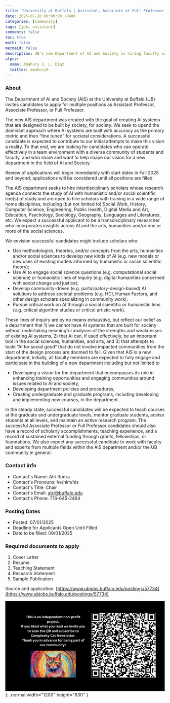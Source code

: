 ```yaml
---
title: "University at Buffalo | Assistant, Associate or Full Professor in AI & Society"
date: 2025-07-20 00:00:00 -0400
categories: [Community]
tags: [job, assistant]
comments: false
toc: true
math: false
mermaid: false
description: UB's new Department of AI and Society is hiring faculty across ranks (Assistant, Associate, Full Professor). We’re looking for transdisciplinary scholars interested in building AI by society, for society. Start dates begin Fall 2025. 
alpez:
  name: Amahury J. L. Diaz
  twitter: amahury0
---
```

### About
The Department of AI and Society (AIS) at the University at Buffalo (UB) invites candidates to apply for multiple positions as Assistant Professor, Associate Professor, or Full Professor.

The new AIS department was created with the goal of creating AI systems that are designed to be built by society, for society. We seek to upend the dominant approach where AI systems are built with accuracy as the primary metric and then “fine tuned” for societal considerations. A successful candidate is expected to contribute to our initial attempts to make this vision a reality. To that end, we are looking for candidates who can operate effectively in a team environment with a diverse community of students and faculty, and who share and want to help shape our vision for a new department in the field of AI and Society.

Review of applications will begin immediately with start dates in Fall 2025 and beyond; applications will be considered until all positions are filled.

The AIS department seeks to hire interdisciplinary scholars whose research agenda connects the study of AI with humanistic and/or social scientific line(s) of study and are open to hire scholars with training in a wide range of home disciplines, including (but not limited to) Social Work, History, Computer Science, Engineering, Public Health, Digital Media and Art, Education, Psychology, Sociology, Geography, Languages and Literatures, etc. We expect a successful applicant to be a transdisciplinary researcher who incorporates insights across AI and the arts, humanities and/or one or more of the social sciences.

We envision successful candidates might include scholars who:
- Use methodologies, theories, and/or concepts from the arts, humanities and/or social sciences to develop new kinds of AI (e.g. new models or new uses of existing models informed by humanistic or social scientific theory);
- Use AI to engage social science questions (e.g. computational social science) or humanistic lines of inquiry (e.g. digital humanities concerned with social change and justice);
- Develop community-driven (e.g. participatory-design-based) AI solutions to address societal problems (e.g. HCI, Human Factors, and other design scholars specializing in community work);
- Pursue critical work on AI through a social scientific or humanistic lens (e.g. critical algorithm studies or critical artistic work).

These lines of inquiry are by no means exhaustive, but reflect our belief as a department that 1) we cannot have AI systems that are built for society without undertaking meaningful analyses of the strengths and weaknesses of existing AI systems, 2) that AI can, if used effectively, be an important tool in the social sciences, humanities, and arts, and 3) that attempts to build “AI for social good” that do not involve impacted communities from the start of the design process are doomed to fail. Given that AIS is a new department, initially, all faculty members are expected to fully engage and participate in the building of a new department including but not limited to
- Developing a vision for the department that encompasses its role in enhancing training opportunities and engaging communities around issues related to AI and society,
- Developing department policies and procedures,
- Creating undergraduate and graduate programs, including developing and implementing new courses, in the department.

In the steady state, successful candidates will be expected to teach courses at the graduate and undergraduate levels, mentor graduate students, advise students at all levels, and maintain an active research program. The successful Associate Professor or Full Professor candidates should also have a record of scholarly accomplishments, teaching experience, and a record of sustained external funding through grants, fellowships, or foundations. We also expect any successful candidate to work with faculty and experts from multiple fields within the AIS department and/or the UB community in general.

### Contact info
- Contact's Name: Atri Rudra
- Contact's Pronouns: he/him/his
- Contact's Title: Chair
- Contact's Email: atri@buffalo.edu
- Contact's Phone: 716-645-2464

### Posting Dates
- Posted: 07/01/2025
- Deadline for Applicants	Open Until Filled
- Date to be filled: 09/01/2025

### Required documents to apply
1. Cover Letter
2. Resume
3. Teaching Statement
4. Research Statement
5. Sample Publication

Source and application: [https://www.ubjobs.buffalo.edu/postings/57734](https://www.ubjobs.buffalo.edu/postings/57734)

![Desktop View](/assets/img/fix/complexity-cat-newsletter.png){: .normal width="1200" height="630" }
